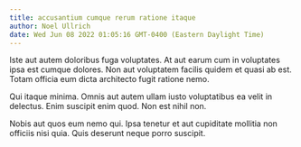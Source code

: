 ```yaml
---
title: accusantium cumque rerum ratione itaque
author: Noel Ullrich
date: Wed Jun 08 2022 01:05:16 GMT-0400 (Eastern Daylight Time)
---
```

Iste aut autem doloribus fuga voluptates. At aut earum cum in voluptates ipsa est cumque dolores. Non aut voluptatem facilis quidem et quasi ab est. Totam officia eum dicta architecto fugit ratione nemo.

 Qui itaque minima. Omnis aut autem ullam iusto voluptatibus ea velit in delectus. Enim suscipit enim quod. Non est nihil non.

 Nobis aut quos eum nemo qui. Ipsa tenetur et aut cupiditate mollitia non officiis nisi quia. Quis deserunt neque porro suscipit.